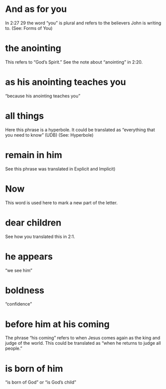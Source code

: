 
 # And as for you 
   In 2:27
  29 the word “you” is plural and refers to the believers John is
  writing to. (See: Forms of You)
  # the anointing 
   This refers to “God’s Spirit.” See the note about “anointing” in 2:20.
  # as his anointing teaches you 
   “because his anointing teaches you”
  # all things 
   Here this phrase is a hyperbole. It could be translated as “everything that you
  need to know” (UDB) (See: Hyperbole)
  # remain in him 
   See this phrase was translated in Explicit and Implicit)
  # Now 
   This word is used here to mark a new part of the letter.
  # dear children 
   See how you translated this in 2:1.
  # he appears 
   “we see him”
  # boldness 
   “confidence”
  # before him at his coming 
   The phrase “his coming” refers to when Jesus comes again
  as the king and judge of the world. This could be translated as “when he returns to judge
  all people.”
  # is born of him 
   “is born of God” or “is God’s child” 

